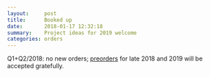 ```yaml
---
layout:     post
title:      Booked up
date:       2018-01-17 12:32:18
summary:    Project ideas for 2019 welcome
categories: orders
---
```


Q1+Q2/2018: no new orders; [preorders](/contact/) for late 2018 and 2019 will be accepted gratefully.

